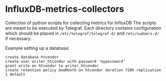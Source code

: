 # InfluxDB-metrics-collectors
Collection of python scripts for collecting metrics for InfluxDB
The scripts are meant to be executed by Telegraf. Each directory contains configuration which should be placed in `/etc/telegraf/telegraf.d/` and `/etc/sudoers.d/` if necessary.

Example setting up a database:
```
create database htcondor
create user writer_htcondor with password 'mypassword'
grant write on htcondor to writer_htcondor
create retention policy OneMonth on htcondor duration 720h replication 1 default
```
